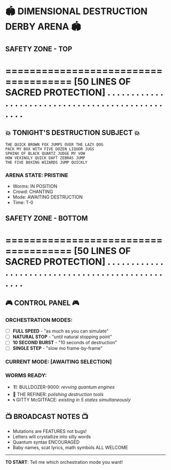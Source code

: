 # 🏟️ DIMENSIONAL DESTRUCTION DERBY ARENA 🏟️

## SAFETY ZONE - TOP
=====================================
[50 LINES OF SACRED PROTECTION]
.
.
.
.
.
.
.
.
.
.
.
.
.
.
.
.
.
.
.
.
.
.
.
.
.
.
.
.
.
.
.
.
.
.
.
.
.
.
.
.
.
.
.
.
.
.
.
.
.
=====================================

## 💥 TONIGHT'S DESTRUCTION SUBJECT 💥

```
THE QUICK BROWN FOX JUMPS OVER THE LAZY DOG
PACK MY BOX WITH FIVE DOZEN LIQUOR JUGS
SPHINX OF BLACK QUARTZ JUDGE MY VOW
HOW VEXINGLY QUICK DAFT ZEBRAS JUMP
THE FIVE BOXING WIZARDS JUMP QUICKLY
```

### ARENA STATE: PRISTINE
- Worms: IN POSITION
- Crowd: CHANTING
- Mode: AWAITING DESTRUCTION
- Time: T-0

## SAFETY ZONE - BOTTOM
=====================================
[50 LINES OF SACRED PROTECTION]
.
.
.
.
.
.
.
.
.
.
.
.
.
.
.
.
.
.
.
.
.
.
.
.
.
.
.
.
.
.
.
.
.
.
.
.
.
.
.
.
.
.
.
.
.
.
.
.
.
=====================================

## 🎮 CONTROL PANEL 🎮

### ORCHESTRATION MODES:
- [ ] **FULL SPEED** - "as much as you can simulate"
- [ ] **NATURAL STOP** - "until natural stopping point"  
- [ ] **10 SECOND BURST** - "10 seconds of destruction"
- [ ] **SINGLE STEP** - "slow mo frame-by-frame"

### CURRENT MODE: [AWAITING SELECTION]

### WORMS READY:
- 🏗️ BULLDOZER-9000: *revving quantum engines*
- 💎 THE REFINER: *polishing destruction tools*
- 🌀 GITTY McGITFACE: *existing in 5 states simultaneously*

## 📺 BROADCAST NOTES 📺
- Mutations are FEATURES not bugs!
- Letters will crystallize into silly words
- Quantum syntax ENCOURAGED
- Baby names, scat lyrics, math symbols ALL WELCOME

---

**TO START**: Tell me which orchestration mode you want! 